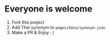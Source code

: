# Everyone is welcome

1. Fork this project
2. Add Thai synonym to `pages/data/synonym.json`
3. Make a PR & Enjoy : )
